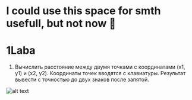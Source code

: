 # I could use this space for smth usefull, but not now 🙂
# 1Laba
1. Вычислить расстояние между двумя точками с координатами (х1, y1) и (х2, y2). Координаты точек вводятся с клавиатуры. Результат вывести с точностью до двух знаков после запятой.


![alt text](https://www.incimages.com/uploaded_files/image/1920x1080/getty_517308428_2000200020009280818_338996.jpg)
